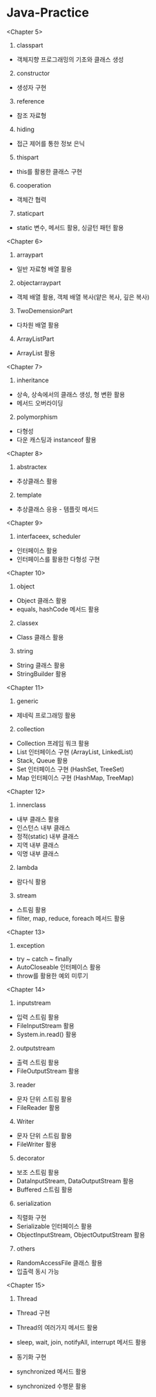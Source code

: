 # Java-Practice

<Chapter 5>
1. classpart
- 객체지향 프로그래밍의 기초와 클래스 생성

2. constructor
- 생성자 구현

3. reference
- 참조 자료형

4. hiding
- 접근 제어를 통한 정보 은닉

5. thispart
- this를 활용한 클래스 구현

6. cooperation
- 객체간 협력

7. staticpart
- static 변수, 메서드 활용, 싱글턴 패턴 활용

<Chapter 6>
1. arraypart
- 일반 자료형 배열 활용

2. objectarraypart
- 객체 배열 활용, 객체 배열 복사(얕은 복사, 깊은 복사)

3. TwoDemensionPart
- 다차원 배열 활용

4. ArrayListPart
- ArrayList 활용

<Chapter 7>
1. inheritance
- 상속, 상속에서의 클래스 생성, 형 변환 활용
- 메서드 오버라이딩

2. polymorphism
- 다형성 
- 다운 캐스팅과 instanceof 활용

<Chapter 8>
1. abstractex
- 추상클래스 활용

2. template
- 추상클래스 응용 - 템플릿 메서드

<Chapter 9>
1. interfaceex, scheduler
- 인터페이스 활용
- 인터페이스를 활용한 다형성 구현

<Chapter 10>
1. object
- Object 클래스 활용
- equals, hashCode 메서드 활용

2. classex
- Class 클래스 활용

3. string
- String 클래스 활용
- StringBuilder 활용

<Chapter 11>
1. generic
- 제네릭 프로그래밍 활용

2. collection
- Collection 프레임 워크 활용
- List 인터페이스 구현 (ArrayList, LinkedList)
- Stack, Queue 활용
- Set 인터페이스 구현 (HashSet, TreeSet)
- Map 인터페이스 구현 (HashMap, TreeMap)

<Chapter 12>
1. innerclass
- 내부 클래스 활용
- 인스턴스 내부 클래스
- 정적(static) 내부 클래스
- 지역 내부 클래스
- 익명 내부 클래스

2. lambda
- 람다식 활용

3. stream
- 스트림 활용
- filter, map, reduce, foreach 메서드 활용

<Chapter 13>
1. exception
- try ~ catch ~ finally
- AutoCloseable 인터페이스 활용
- throw를 활용한 예외 미루기

<Chapter 14>
1. inputstream
- 입력 스트림 활용
- FileInputStream 활용
- System.in.read() 활용

2. outputstream
- 출력 스트림 활용
- FileOutputStream 활용

3. reader
- 문자 단위 스트림 활용
- FileReader 활용

4. Writer
- 문자 단위 스트림 활용
- FileWriter 활용

5. decorator
- 보조 스트림 활용
- DataInputStream, DataOutputStream 활용
- Buffered 스트림 활용

6. serialization
- 직렬화 구현
- Serializable 인터페이스 활용
- ObjectInputStream, ObjectOutputStream 활용

7. others
- RandomAccessFile 클래스 활용
- 입출력 동시 가능

<Chapter 15>
1. Thread
- Thread 구현
- Thread의 여러가지 메서드 활용
- sleep, wait, join, notifyAll, interrupt 메서드 활용

- 동기화 구현
- synchronized 메서드 활용
- synchronized 수행문 활용
